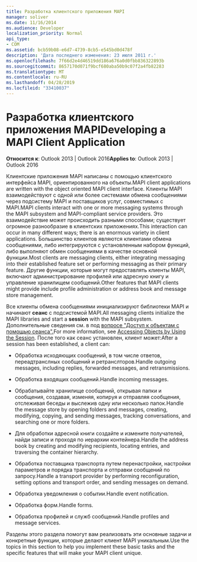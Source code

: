 ```yaml
---
title: Разработка клиентского приложения MAPI
manager: soliver
ms.date: 11/16/2014
ms.audience: Developer
localization_priority: Normal
api_type:
- COM
ms.assetid: bcb59b08-e6d7-4739-8cb5-e545bd0d478f
description: 'Дата последнего изменения: 23 июля 2011 г.'
ms.openlocfilehash: 7f66d2e4d46519dd186a676a0d0fbb836322893b
ms.sourcegitcommit: 8657170d071f9bcf680aba50b9c07f2a4fb82283
ms.translationtype: MT
ms.contentlocale: ru-RU
ms.lasthandoff: 04/28/2019
ms.locfileid: "33410037"
---
```

# <a name="developing-a-mapi-client-application"></a><span data-ttu-id="45877-103">Разработка клиентского приложения MAPI</span><span class="sxs-lookup"><span data-stu-id="45877-103">Developing a MAPI Client Application</span></span>

  
  
<span data-ttu-id="45877-104">**Относится к**: Outlook 2013 | Outlook 2016</span><span class="sxs-lookup"><span data-stu-id="45877-104">**Applies to**: Outlook 2013 | Outlook 2016</span></span> 
  
<span data-ttu-id="45877-105">Клиентские приложения MAPI написаны с помощью клиентского интерфейса MAPI, ориентированного на объекты.</span><span class="sxs-lookup"><span data-stu-id="45877-105">MAPI client applications are written with the object oriented MAPI client interface.</span></span> <span data-ttu-id="45877-106">Клиенты MAPI взаимодействуют с одной или более системами обмена сообщениями через подсистему MAPI и поставщиков услуг, совместимых с MAPI.</span><span class="sxs-lookup"><span data-stu-id="45877-106">MAPI clients interact with one or more messaging systems through the MAPI subsystem and MAPI-compliant service providers.</span></span> <span data-ttu-id="45877-107">Это взаимодействие может происходить разными способами; существует огромное разнообразие в клиентских приложениях.</span><span class="sxs-lookup"><span data-stu-id="45877-107">This interaction can occur in many different ways; there is an enormous variety in client applications.</span></span> <span data-ttu-id="45877-108">Большинство клиентов являются клиентами обмена сообщениями, либо интегрируются с установленным набором функций, либо выполняют обмен сообщениями в качестве основной функции.</span><span class="sxs-lookup"><span data-stu-id="45877-108">Most clients are messaging clients, either integrating messaging into their established feature set or performing messaging as their primary feature.</span></span> <span data-ttu-id="45877-109">Другие функции, которые могут предоставлять клиенты MAPI, включают администрирование профилей или адресную книгу и управление хранилищем сообщений.</span><span class="sxs-lookup"><span data-stu-id="45877-109">Other features that MAPI clients might provide include profile administration or address book and message store management.</span></span>
  
<span data-ttu-id="45877-110">Все клиенты обмена сообщениями инициализируют библиотеки MAPI и начинают **сеанс** с подсистемой MAPI.</span><span class="sxs-lookup"><span data-stu-id="45877-110">All messaging clients initialize the MAPI libraries and start a **session** with the MAPI subsystem.</span></span> <span data-ttu-id="45877-111">Дополнительные сведения см. в под [вопросе "Доступ к объектам с помощью сеанса".](accessing-objects-by-using-the-session.md)</span><span class="sxs-lookup"><span data-stu-id="45877-111">For more information, see [Accessing Objects by Using the Session](accessing-objects-by-using-the-session.md).</span></span> <span data-ttu-id="45877-112">После того как сеанс установлен, клиент может:</span><span class="sxs-lookup"><span data-stu-id="45877-112">After a session has been established, a client can:</span></span>
  
- <span data-ttu-id="45877-113">Обработка исходяющих сообщений, в том числе ответов, переадтранслных сообщений и ретранслторов.</span><span class="sxs-lookup"><span data-stu-id="45877-113">Handle outgoing messages, including replies, forwarded messages, and retransmissions.</span></span>
    
- <span data-ttu-id="45877-114">Обработка входящих сообщений.</span><span class="sxs-lookup"><span data-stu-id="45877-114">Handle incoming messages.</span></span>
    
- <span data-ttu-id="45877-115">Обрабатывайте хранилище сообщений, открывая папки и сообщения, создавая, изменяя, копируя и отправляя сообщения, отслеживая беседы и выслежив одну или несколько папок.</span><span class="sxs-lookup"><span data-stu-id="45877-115">Handle the message store by opening folders and messages, creating, modifying, copying, and sending messages, tracking conversations, and searching one or more folders.</span></span>
    
- <span data-ttu-id="45877-116">Для обработки адресной книги создайте и измените получателей, найди записи и проходя по иерархии контейнера.</span><span class="sxs-lookup"><span data-stu-id="45877-116">Handle the address book by creating and modifying recipients, locating entries, and traversing the container hierarchy.</span></span>
    
- <span data-ttu-id="45877-117">Обработка поставщика транспорта путем перенастройки, настройки параметров и порядка транспорта и отправки сообщений по запросу.</span><span class="sxs-lookup"><span data-stu-id="45877-117">Handle a transport provider by performing reconfiguration, setting options and transport order, and sending messages on demand.</span></span>
    
- <span data-ttu-id="45877-118">Обработка уведомления о событии.</span><span class="sxs-lookup"><span data-stu-id="45877-118">Handle event notification.</span></span>
    
- <span data-ttu-id="45877-119">Обработка форм.</span><span class="sxs-lookup"><span data-stu-id="45877-119">Handle forms.</span></span>
    
- <span data-ttu-id="45877-120">Обработка профилей и служб сообщений.</span><span class="sxs-lookup"><span data-stu-id="45877-120">Handle profiles and message services.</span></span>
    
<span data-ttu-id="45877-121">Разделы этого раздела помогут вам реализовать эти основные задачи и конкретные функции, которые делают клиент MAPI уникальным.</span><span class="sxs-lookup"><span data-stu-id="45877-121">Use the topics in this section to help you implement these basic tasks and the specific features that will make your MAPI client unique.</span></span>
  

